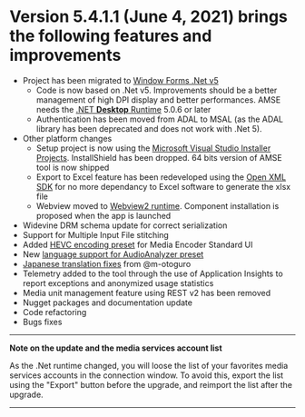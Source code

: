 # Version 5.4.1.1 (June 4, 2021) brings the following features and improvements

* Project has been migrated to [Window Forms .Net v5](https://devblogs.microsoft.com/dotnet/whats-new-in-windows-forms-runtime-in-net-5-0/)
  * Code is now based on .Net v5. Improvements should be a better management of high DPI display and better performances. AMSE needs the [.NET **Desktop** Runtime](https://dotnet.microsoft.com/download/dotnet/5.0) 5.0.6 or later
  * Authentication has been moved from ADAL to MSAL (as the ADAL library has been deprecated and does not work with .Net 5).
* Other platform changes
  * Setup project is now using the [Microsoft Visual Studio Installer Projects](https://marketplace.visualstudio.com/items?itemName=VisualStudioClient.MicrosoftVisualStudio2017InstallerProjects). InstallShield has been dropped. 64 bits version of AMSE tool is now shipped
  * Export to Excel feature has been redeveloped using the [Open XML SDK](https://github.com/) for no more dependancy to Excel software to generate the xlsx file
  * Webview moved to [Webview2 runtime](https://developer.microsoft.com/en-us/microsoft-edge/webview2/#download-section). Component installation is proposed when the app is launched
* Widevine DRM schema update for correct serialization
* Support for Multiple Input File stitching
* Added [HEVC encoding preset](https://docs.microsoft.com/en-us/azure/media-services/latest/release-notes#hevc-encoding-support-in-standard-encoder) for Media Encoder Standard UI
* New [language support for AudioAnalyzer preset](https://docs.microsoft.com/en-us/azure/media-services/latest/release-notes#new-language-support-added-to-the-audioanalyzer-preset)
* [Japanese translation fixes](https://github.com/Azure/Azure-Media-Services-Explorer/pull/142) from @m-otoguro
* Telemetry added to the tool through the use of Application Insights to report exceptions and anonymized usage statistics
* Media unit management feature using REST v2 has been removed
* Nugget packages and documentation update
* Code refactoring
* Bugs fixes

---
**Note on the update and the media services account list**

As the .Net runtime changed, you will loose the list of your favorites media services accounts in the connection window. To avoid this, export the list using the "Export" button before the upgrade, and reimport the list after the upgrade.

---
